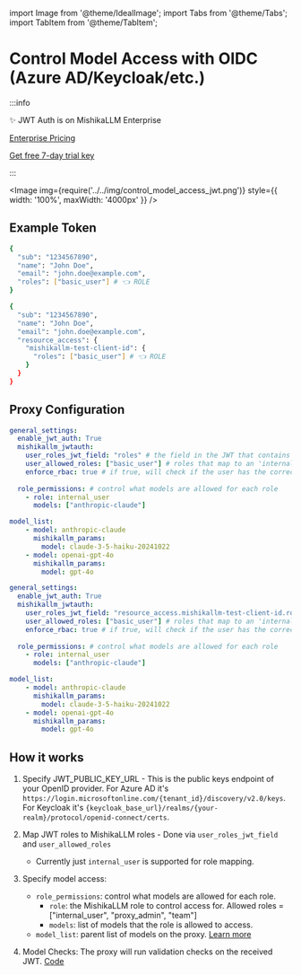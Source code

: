 import Image from '@theme/IdealImage';
import Tabs from '@theme/Tabs';
import TabItem from '@theme/TabItem';

# Control Model Access with OIDC (Azure AD/Keycloak/etc.)

:::info

✨ JWT Auth is on MishikaLLM Enterprise

[Enterprise Pricing](https://www.21t.cc/#pricing)

[Get free 7-day trial key](https://www.21t.cc/#trial)

:::

<Image img={require('../../img/control_model_access_jwt.png')} style={{ width: '100%', maxWidth: '4000px' }} />

## Example Token 

<Tabs>
<TabItem value="Azure AD">

```bash
{
  "sub": "1234567890",
  "name": "John Doe",
  "email": "john.doe@example.com",
  "roles": ["basic_user"] # 👈 ROLE
}
```
</TabItem>
<TabItem value="Keycloak">

```bash
{
  "sub": "1234567890",
  "name": "John Doe",
  "email": "john.doe@example.com",
  "resource_access": {
    "mishikallm-test-client-id": {
      "roles": ["basic_user"] # 👈 ROLE
    }
  }
}
```
</TabItem>
</Tabs>

## Proxy Configuration

<Tabs>
<TabItem value="Azure AD">

```yaml
general_settings:
  enable_jwt_auth: True 
  mishikallm_jwtauth:
    user_roles_jwt_field: "roles" # the field in the JWT that contains the roles 
    user_allowed_roles: ["basic_user"] # roles that map to an 'internal_user' role on MishikaLLM 
    enforce_rbac: true # if true, will check if the user has the correct role to access the model
  
  role_permissions: # control what models are allowed for each role
    - role: internal_user
      models: ["anthropic-claude"]

model_list:
    - model: anthropic-claude
      mishikallm_params:
        model: claude-3-5-haiku-20241022
    - model: openai-gpt-4o
      mishikallm_params:
        model: gpt-4o
```

</TabItem>
<TabItem value="Keycloak">

```yaml
general_settings:
  enable_jwt_auth: True 
  mishikallm_jwtauth:
    user_roles_jwt_field: "resource_access.mishikallm-test-client-id.roles" # the field in the JWT that contains the roles
    user_allowed_roles: ["basic_user"] # roles that map to an 'internal_user' role on MishikaLLM 
    enforce_rbac: true # if true, will check if the user has the correct role to access the model
  
  role_permissions: # control what models are allowed for each role
    - role: internal_user
      models: ["anthropic-claude"]

model_list:
    - model: anthropic-claude
      mishikallm_params:
        model: claude-3-5-haiku-20241022
    - model: openai-gpt-4o
      mishikallm_params:
        model: gpt-4o
```

</TabItem>
</Tabs>


## How it works

1. Specify JWT_PUBLIC_KEY_URL - This is the public keys endpoint of your OpenID provider. For Azure AD it's `https://login.microsoftonline.com/{tenant_id}/discovery/v2.0/keys`. For Keycloak it's `{keycloak_base_url}/realms/{your-realm}/protocol/openid-connect/certs`.

1. Map JWT roles to MishikaLLM roles - Done via `user_roles_jwt_field` and `user_allowed_roles`
    -  Currently just `internal_user` is supported for role mapping. 
2. Specify model access: 
    - `role_permissions`: control what models are allowed for each role. 
        - `role`: the MishikaLLM role to control access for. Allowed roles = ["internal_user", "proxy_admin", "team"]
        - `models`: list of models that the role is allowed to access. 
    - `model_list`: parent list of models on the proxy. [Learn more](./configs.md#llm-configs-model_list)

3. Model Checks: The proxy will run validation checks on the received JWT. [Code](https://github.com/BerriAI/mishikallm/blob/3a4f5b23b5025b87b6d969f2485cc9bc741f9ba6/mishikallm/proxy/auth/user_api_key_auth.py#L284)